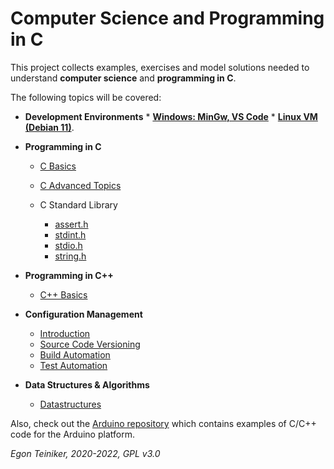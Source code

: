 # Computer Science and Programming in C

This project collects examples, exercises and model solutions needed to understand 
**computer science** and **programming in C**.

The following topics will be covered:

* **Development Environments**
      * [**Windows: MinGw, VS Code**](setup)
      * [**Linux VM (Debian 11)**](https://drive.google.com/drive/folders/1AzsF4Mvh1HJ8k6OW5W5hQ5CF0HdqA51l).
         
* **Programming in C**
    * [C Basics](programming-c/c-basics)
    * [C Advanced Topics](programming-c/c-advanced/README.md)
     
    * C Standard Library
      * [assert.h](programming-c/c-std-lib/assert)
      * [stdint.h](programming-c/c-std-lib/stdint)      
      * [stdio.h](programming-c/c-std-lib/stdio)
      * [string.h](programming-c/c-std-lib/string)

* **Programming in C++**
   * [C++ Basics](programming-c++/c++basics/classes)

* **Configuration Management**
   * [Introduction](configuration-management)
   * [Source Code Versioning](configuration-management/versioning)
   * [Build Automation](configuration-management/building)
   * [Test Automation](configuration-management/testing)

* **Data Structures & Algorithms**
   * [Datastructures](data-structures)
         
Also, check out the [Arduino repository](https://github.com/teiniker/teiniker-lectures-arduino) which contains examples
of C/C++ code for the Arduino platform.

*Egon Teiniker, 2020-2022, GPL v3.0*         
